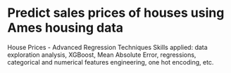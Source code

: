# Predict sales prices of houses using Ames housing data
House Prices - Advanced Regression Techniques
Skills applied: data exploration analysis, XGBoost, Mean Absolute Error, regressions, categorical and numerical features engineering, one hot encoding, etc.
